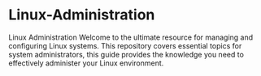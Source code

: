 # Linux-Administration
Linux Administration Welcome to the ultimate resource for managing and configuring Linux systems. This repository covers essential topics for system administrators, this guide provides the knowledge you need to effectively administer your Linux environment.
